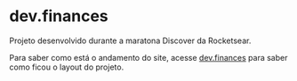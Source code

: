 # dev.finances

Projeto desenvolvido durante a maratona Discover da Rocketsear.

Para saber como está o andamento do site, acesse [dev.finances](https://emersonsemidio.github.io/dev-finances-html-css/) para saber como ficou o layout do projeto.
